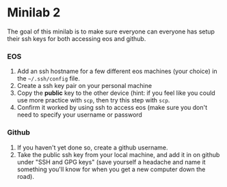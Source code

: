 # Minilab 2

The goal of this minilab is to make sure everyone can everyone has setup their
ssh keys for both accessing eos and github.

### EOS
1. Add an ssh hostname for a few different eos machines (your choice)
   in the `~/.ssh/config` file.
2. Create a ssh key pair on your personal machine
3. Copy the **public** key to the other device (hint:  if you feel like you could
   use more practice with `scp`, then try this step with `scp`.
4. Confirm it worked by using ssh to access eos (make sure you don't need to specify your
   username or password

### Github
1. If you haven't yet done so, create a github username.
2. Take the public ssh key from your local machine, and add it in on github under "SSH and GPG keys"
   (save yourself a headache and name it something you'll know for when you get a new computer down
   the road).
